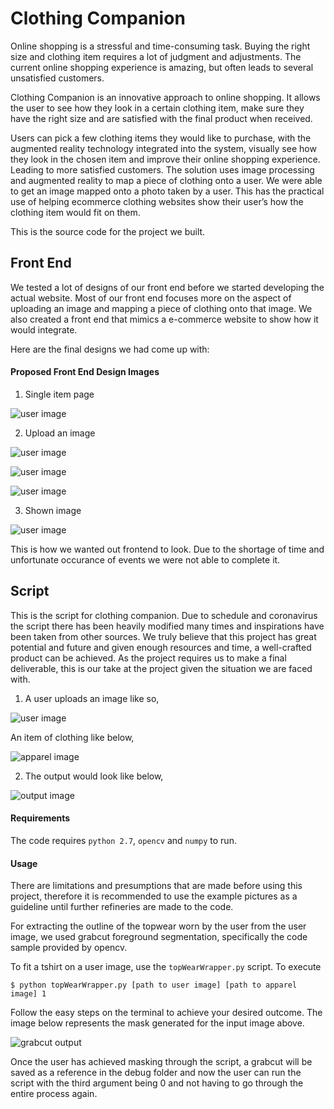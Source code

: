 # Clothing Companion

Online shopping is a stressful and time-consuming task. Buying the right size and clothing item
requires a lot of judgment and adjustments. The current online shopping experience is amazing,
but often leads to several unsatisfied customers.

Clothing Companion is an innovative approach to online shopping. It allows the user to see
how they look in a certain clothing item, make sure they have the right size and are satisfied with
the final product when received.

Users can pick a few clothing items they would like to purchase, with the augmented reality
technology integrated into the system, visually see how they look in the chosen item and improve
their online shopping experience. Leading to more satisfied customers. The solution uses image
processing and augmented reality to map a piece of clothing onto a user. We were able to get an
image mapped onto a photo taken by a user. This has the practical use of helping ecommerce
clothing websites show their user’s how the clothing item would fit on them.

This is the source code for the project we built.

## Front End

We tested a lot of designs of our front end before we started developing the actual website. Most of our front end focuses more on the aspect of uploading an image and mapping a piece of clothing onto that image. We also created a front end that mimics a e-commerce website to show how it would integrate.

Here are the final designs we had come up with:

#### Proposed Front End Design Images

1. Single item page

![user image](/03_item_page.png)

2. Upload an image

![user image](/04_Upload_Image.png)

![user image](/05_Upload_Image_%20processing.png)

![user image](/06_Upload_Image%20Complete.png)

3. Shown image

![user image](/07_Shown_image.png)

This is how we wanted out frontend to look. Due to the shortage of time and unfortunate occurance of events we were not able to complete it.

## Script

This is the script for clothing companion. Due to schedule and coronavirus the script there has been heavily modified many times and inspirations have been taken from other sources. We truly believe that this project has great potential and future and given enough resources and time, a well-crafted product can be achieved. As the project requires us to make a final deliverable, this is our take at the project given the situation we are faced with.

1. A user uploads an image like so,

![user image](/script/input.jpg)

An item of clothing like below,

![apparel image](/script/apparel.jpg)

2. The output would look like below,

![output image](/script/onUser.jpg)

#### Requirements

The code requires `python 2.7`, `opencv` and `numpy` to run.

#### Usage

There are limitations and presumptions that are made before using this project, therefore it is recommended to use the example pictures as a guideline until further refineries are made to the code.

For extracting the outline of the topwear worn by the user from the user image, we used grabcut foreground segmentation, specifically the code sample provided by opencv.

To fit a tshirt on a user image, use the `topWearWrapper.py` script. To execute 

```
$ python topWearWrapper.py [path to user image] [path to apparel image] 1
```

Follow the easy steps on the terminal to achieve your desired outcome. The image below represents the mask generated for the input image above. 

![grabcut output](/script/debug/grabcutOutput.png)

Once the user has achieved masking through the script, a grabcut will be saved as a reference in the debug folder and now the user can run the script with the third argument being 0 and not having to go through the entire process again.










